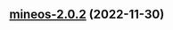 

## [mineos-2.0.2](https://github.com/truecharts/charts/compare/mineos-2.0.1...mineos-2.0.2) (2022-11-30)

